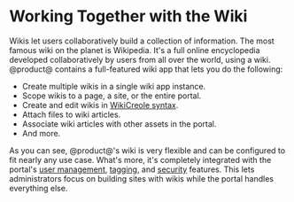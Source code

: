 # Working Together with the Wiki [](id=working-together-with-the-wiki)

Wikis let users collaboratively build a collection of information. The most 
famous wiki on the planet is Wikipedia. It's a full online encyclopedia 
developed collaboratively by users from all over the world, using a wiki. 
@product@ contains a full-featured wiki app that lets you do the following: 

-   Create multiple wikis in a single wiki app instance. 
-   Scope wikis to a page, a site, or the entire portal. 
-   Create and edit wikis in 
    [WikiCreole syntax](http://www.wikicreole.org/). 
-   Attach files to wiki articles. 
-   Associate wiki articles with other assets in the portal. 
-   And more.

As you can see, @product@'s wiki is very flexible and can be configured to fit 
nearly any use case. What's more, it's completely integrated with the portal's 
[user management](/discover/portal/-/knowledge_base/7-1/user-management), 
[tagging](/discover/portal/-/knowledge_base/7-1/organizing-content-with-tags), 
and 
[security](/discover/deployment/-/knowledge_base/7-1/liferay-portal-security) 
features. This lets administrators focus on building sites with wikis while the 
portal handles everything else. 

